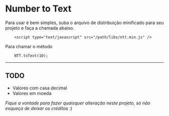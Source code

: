 # Number to Text

Para usar é bem simples, suba o arquivo de distribuição minificado para seu projeto e faça a chamada abaixo.

        <script type="text/javascript" src="/path/libs/ntt.min.js" />

Para chamar o método

        NTT.toText(10);

___

## TODO

* Valores com casa decimal
* Valores em moeda

_Fique a vontade para fazer quaisquer alteração neste projeto, só não esqueça de deixar os créditos_ :)